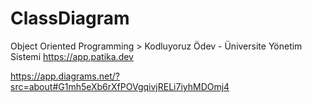 # ClassDiagram
Object Oriented Programming > Kodluyoruz Ödev - Üniversite Yönetim Sistemi
https://app.patika.dev

https://app.diagrams.net/?src=about#G1mh5eXb6rXfPOVgqivjRELi7iyhMDOmj4
